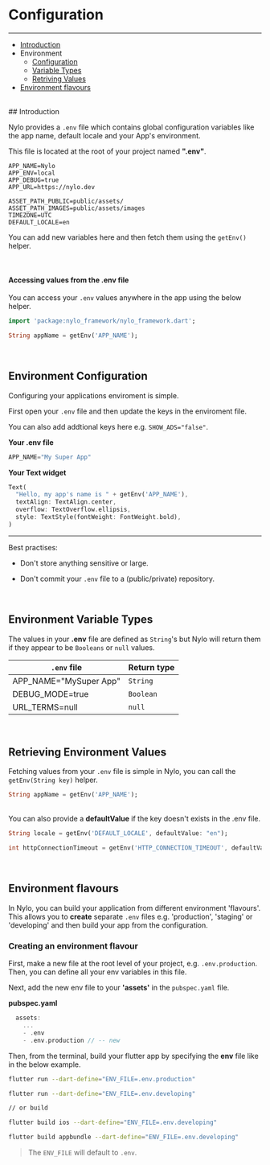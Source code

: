 # Configuration

---

<a name="section-1"></a>
- [Introduction](#introduction "Introduction to configuration in Nylo")
- Environment
  - [Configuration](#environment-configuration "Environment configuration")
  - [Variable Types](#environment-variable-types "Environment variable types")
  - [Retriving Values](#retrieving-environment-values "Retriving environment values")
- [Environment flavours](#environment-flavours "Environment flavours")
<a name="introduction"></a>
<br>
## Introduction

Nylo provides a `.env` file which contains global configuration variables like the app name, default locale and your App's environment.

This file is located at the root of your project named <b>".env"</b>.

``` env
APP_NAME=Nylo
APP_ENV=local
APP_DEBUG=true
APP_URL=https://nylo.dev

ASSET_PATH_PUBLIC=public/assets/
ASSET_PATH_IMAGES=public/assets/images
TIMEZONE=UTC
DEFAULT_LOCALE=en
```

You can add new variables here and then fetch them using the `getEnv()` helper.

<br>

#### Accessing values from the .env file

You can access your `.env` values anywhere in the app using the below helper.

``` dart
import 'package:nylo_framework/nylo_framework.dart';

String appName = getEnv('APP_NAME');
```

<a name="environment-configuration"></a>
<br>

## Environment Configuration

Configuring your applications enviroment is simple. 

First open your `.env` file and then update the keys in the enviroment file.

You can also add addtional keys here e.g. `SHOW_ADS="false"`.

<b>Your .env file</b>
``` dart
APP_NAME="My Super App"
```

<b>Your Text widget</b>

``` dart
Text(
  "Hello, my app's name is " + getEnv('APP_NAME'),
  textAlign: TextAlign.center,
  overflow: TextOverflow.ellipsis,
  style: TextStyle(fontWeight: FontWeight.bold),
)
```

---

Best practises:

- Don't store anything sensitive or large.

- Don't commit your `.env` file to a (public/private) repository.

<a name="environment-variable-types"></a>
<br>

## Environment Variable Types

The values in your <b>.env</b> file are defined as `String`'s but Nylo will return them if they appear to be `Booleans` or `null` values.

| `.env` file | Return type |
|---|---|
| APP\_NAME="MySuper App" | `String` |
| DEBUG\_MODE=true | `Boolean`  |
| URL_TERMS=null | `null` |


<a name="retrieving-environment-values"></a>
<br>

## Retrieving Environment Values

Fetching values from your `.env` file is simple in Nylo, you can call the `getEnv(String key)` helper. 

``` dart
String appName = getEnv('APP_NAME');
```

<br>
You can also provide a <b>defaultValue</b> if the key doesn't exists in the .env file.

``` dart
String locale = getEnv('DEFAULT_LOCALE', defaultValue: "en");

int httpConnectionTimeout = getEnv('HTTP_CONNECTION_TIMEOUT', defaultValue: (60 * 1000));
```

<a name="environment-flavours"></a>
<br>

## Environment flavours

In Nylo, you can build your application from different environment 'flavours'. This allows you to **create** separate `.env` files e.g. 'production', 'staging' or 'developing' and then build your app from the configuration.

### Creating an environment flavour

First, make a new file at the root level of your project, e.g. `.env.production`. Then, you can define all your env variables in this file.

Next, add the new env file to your **'assets'** in the `pubspec.yaml` file.

**pubspec.yaml**

``` dart
  assets:
    ...
    - .env
    - .env.production // -- new
```

Then, from the terminal, build your flutter app by specifying the **env** file like in the below example. 

``` bash
flutter run --dart-define="ENV_FILE=.env.production"

flutter run --dart-define="ENV_FILE=.env.developing"

// or build

flutter build ios --dart-define="ENV_FILE=.env.developing"

flutter build appbundle --dart-define="ENV_FILE=.env.developing"
```

> The `ENV_FILE` will default to `.env`.
